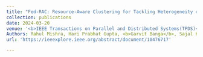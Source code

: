 ```yaml
---
title: "Fed-RAC: Resource-Aware Clustering for Tackling Heterogeneity of Participants in Federated Learning"
collection: publications
date: 2024-03-20
venue: '<b>IEEE Transactions on Parallel and Distributed Systems(TPDS)</b>'
Authors: Rahul Mishra, Hari Prabhat Gupta, <b>Garvit Banga</b>, Sajal K. Das
url: 'https://ieeexplore.ieee.org/abstract/document/10476717'

---
```

